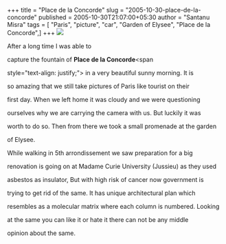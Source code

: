 +++
title = "Place de la Concorde"
slug = "2005-10-30-place-de-la-concorde"
published = 2005-10-30T21:07:00+05:30
author = "Santanu Misra"
tags = [ "Paris", "picture", "car", "Garden of Elysee", "Place de la Concorde",]
+++
[![](../images/2005-10-30-place-de-la-concorde-place-dela-concorde.jpg)](http://www.flickr.com/photos/santm/11340415115/in/set-72157638611041403/)

<span style="text-align: justify;">After a long time I was able to
capture the fountain of </span>**Place de la Concorde**<span
style="text-align: justify;"> in a very beautiful sunny morning. It is
so amazing that we still take pictures of Paris like tourist on their
first day. When we left home it was cloudy and we were questioning
ourselves why we are carrying the camera with us. But luckily it was
worth to do so. Then from there we took a small promenade at the garden
of Elysee.</span>  

  

While walking in 5th arrondissement we saw preparation for a big
renovation is going on at Madame Curie University (Jussieu) as they used
asbestos as insulator, But with high risk of cancer now government is
trying to get rid of the same. It has unique architectural plan which
resembles as a molecular matrix where each column is numbered. Looking
at the same you can like it or hate it there can not be any middle
opinion about the same.
